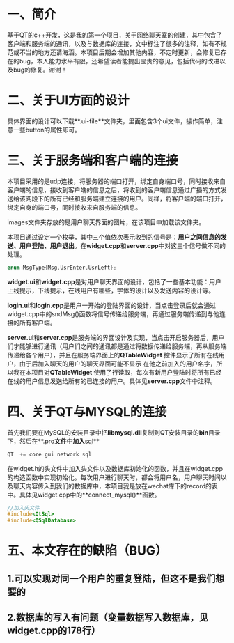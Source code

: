 # 一、简介

基于QT的c++开发，这是我的第一个项目，关于网络聊天室的创建，其中包含了客户端和服务端的通讯，以及与数据库的连接，文中标注了很多的注释，如有不规范或不当的地方还请海涵。本项目后期会增加其他内容，不定时更新，会修复已存在的bug，本人能力水平有限，还希望读者能提出宝贵的意见，包括代码的改进以及bug的修复。谢谢！

# 二、关于UI方面的设计

具体界面的设计可以下载**.ui-file**文件夹，里面包含3个ui文件，操作简单，注意一些button的属性即可。

# 三、关于服务端和客户端的连接

本项目采用的是udp连接，将服务器的端口打开，绑定自身端口号，同时接收来自客户端的信息，接收到客户端的信息之后，将收到的客户端信息通过广播的方式发送给该网段下的所有已经和服务端建立连接的用户。同样，将客户端的端口打开，绑定自身的端口号，同时接收来自服务端的信息。

images文件夹存放的是用户聊天界面的图片，在该项目中加载该文件夹。

本项目通过设定一个枚举，其中三个值依次表示收到的信号是：**用户之间信息的发送、用户登陆、用户退出**。在**widget.cpp**和**server.cpp**中对这三个信号做不同的处理。

```c++
enum MsgType{Msg,UsrEnter,UsrLeft};
```

**widget.ui**和**widget.cpp**是对用户聊天界面的设计，包括了一些基本功能：用户上线提示，下线提示，在线用户有哪些，字体的设计以及发送内容的设计等。

**login.ui**和**login.cpp**是用户一开始的登陆界面的设计，当点击登录后就会通过widget.cpp中的sndMsg()函数将信号传递给服务端，再通过服务端传递到与他连接的所有客户端。

**server.ui**和**server.cpp**是服务端的界面设计及实现，当点击开启服务器后，用户们才能够进行通讯（用户们之间的通讯都是通过将数据传递给服务端，再从服务端传递给各个用户），并且在服务端界面上的**QTableWidget** 控件显示了所有在线用户，由于后加入聊天的用户的聊天界面可能不显示 在他之前加入的用户名字，所以我在本项目对**QTableWidget** 使用了行读取，每次有新用户登陆时将所有已经在线的用户信息发送给所有的已连接的用户。具体见**server.cpp**文件中注释。

# 四、关于QT与MYSQL的连接

首先我们要在MySQL的安装目录中把**libmysql.dll**复制到QT安装目录的**bin**目录下，然后在**.pro**文件中加入**sql**

```c++
QT  += core gui network sql
```

在widget.h的头文件中加入头文件以及数据库初始化的函数，并且在widget.cpp的构造函数中实现初始化。每次用户进行聊天时，都会将用户名，用户聊天时间以及聊天内容传入到我们的数据库中，本项目我是放在wechat库下的record的表中。具体见widget.cpp中的**connect_mysql()**函数。

```c++
//加入头文件
#include<QtSql>
#include<QSqlDatabase>
```

# 五、本文存在的缺陷（BUG）

## 1.可以实现对同一个用户的重复登陆，但这不是我们想要的

## 2.数据库的写入有问题（变量数据写入数据库，见widget.cpp的178行）